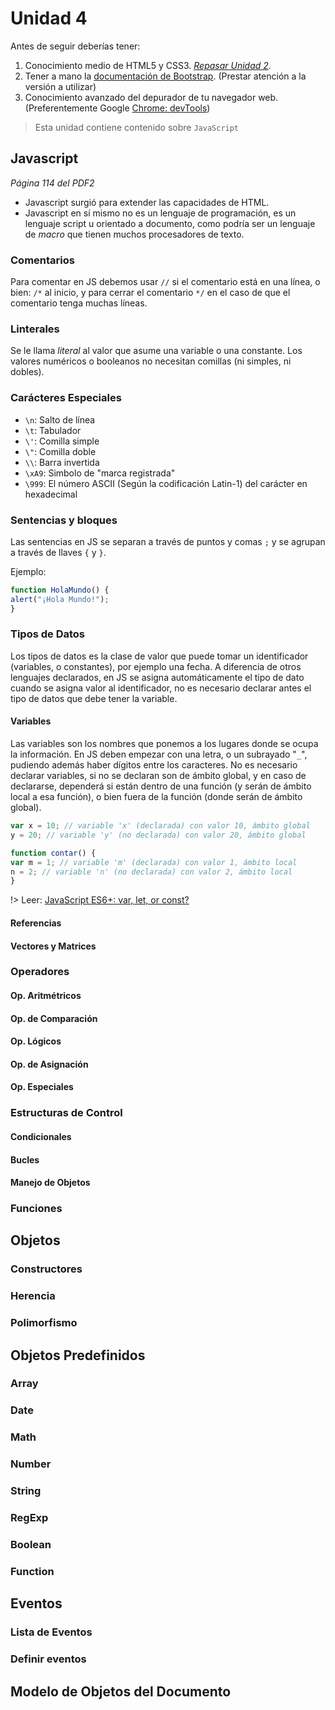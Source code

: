 # Unidad 4

Antes de seguir deberías tener:

1. Conocimiento medio de HTML5 y CSS3. [_Repasar Unidad 2_](/u/utn/dw/unidad2.md).
1. Tener a mano la [documentación de Bootstrap](https://getbootstrap.com/docs/4.1/getting-started/introduction/). (Prestar atención a la versión a utilizar)
1. Conocimiento avanzado del depurador de tu navegador web. (Preferentemente Google [Chrome: devTools](/c/#chrome-dev-tools))

>Esta unidad contiene contenido sobre `JavaScript`

## Javascript

_Página 114 del PDF2_

* Javascript surgió para extender las capacidades de HTML.
* Javascript en sí mismo no es un lenguaje de programación, es un lenguaje script u orientado a documento, como podría ser un lenguaje de _macro_ que tienen muchos procesadores de texto.

### Comentarios

Para comentar en JS debemos usar `//` si el comentario está en una línea, o bien: `/*` al inicio, y para cerrar el comentario `*/` en el caso de que el comentario tenga muchas líneas.

### Linterales

Se le llama _literal_ al valor que asume una variable o una constante. Los valores numéricos o booleanos no necesitan comillas (ni simples, ni dobles).

### Carácteres Especiales

* `\n`: Salto de línea
* `\t`: Tabulador
* `\'`: Comilla simple
* `\"`: Comilla doble
* `\\`: Barra invertida
* `\xA9`: Simbolo de "marca registrada"
* `\999`: El número ASCII (Según la codificación Latin-1) del carácter en hexadecimal

### Sentencias y bloques

Las sentencias en JS se separan a través de puntos y comas `;` y se agrupan a través de llaves `{` y `}`.

Ejemplo:

```js
function HolaMundo() {
alert("¡Hola Mundo!");
}
```

### Tipos de Datos

Los tipos de datos es la clase de valor que puede tomar un identificador (variables, o constantes), por ejemplo una fecha. A diferencia de otros lenguajes declarados, en JS se asigna automáticamente el tipo de dato cuando se asigna valor al identificador, no es necesario declarar antes el tipo de datos que debe tener la variable.

#### Variables

Las variables son los nombres que ponemos a los lugares donde se ocupa la información. En JS deben empezar con una letra, o un subrayado "`_`", pudiendo además haber dígitos entre los caracteres. No es necesario declarar variables, si no se declaran son de ámbito global, y en caso de declararse, dependerá si están dentro de una función (y serán de ámbito local a esa función), o bien fuera de la función (donde serán de ámbito global).

```js
var x = 10; // variable 'x' (declarada) con valor 10, ámbito global
y = 20; // variable 'y' (no declarada) con valor 20, ámbito global

function contar() {
var m = 1; // variable 'm' (declarada) con valor 1, ámbito local
n = 2; // variable 'n' (no declarada) con valor 2, ámbito local
}
```
!> Leer: [JavaScript ES6+: var, let, or const?](https://medium.com/javascript-scene/javascript-es6-var-let-or-const-ba58b8dcde75)

#### Referencias

#### Vectores y Matrices

### Operadores

#### Op. Aritmétricos

#### Op. de Comparación

#### Op. Lógicos

#### Op. de Asignación

#### Op. Especiales

### Estructuras de Control

#### Condicionales

#### Bucles

#### Manejo de Objetos

### Funciones

## Objetos

### Constructores

### Herencia

### Polimorfismo

## Objetos Predefinidos

### Array

### Date

### Math

### Number

### String

### RegExp

### Boolean

### Function

## Eventos

### Lista de Eventos

### Definir eventos

## Modelo de Objetos del Documento
